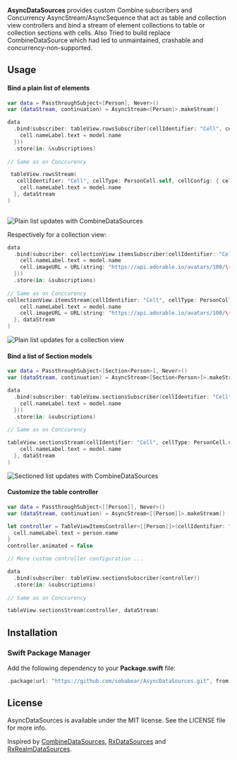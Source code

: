 **AsyncDataSources** provides custom Combine subscribers and Concurrency AsyncStream/AsyncSequence that act as table and collection view controllers and bind a stream of element collections to table or collection sections with cells. Also Tried to build replace CombineDataSource which had led to unmaintained, crashable and concurrency-non-supported.

## Usage


#### Bind a plain list of elements

```swift
var data = PassthroughSubject<[Person], Never>()
var (dataStream, continuation) = AsyncStream<[Person]>.makeStream() 

data
  .bind(subscriber: tableView.rowsSubscriber(cellIdentifier: "Cell", cellType: PersonCell.self, cellConfig: { cell, indexPath, model in
    cell.nameLabel.text = model.name
  }))
  .store(in: &subscriptions)
  
// Same as on Conccurency

 tableView.rowsStream(
   cellIdentifier: "Cell", cellType: PersonCell.self, cellConfig: { cell, indexPath, model in
    cell.nameLabel.text = model.name
  }, dataStream
)
  
```

![Plain list updates with CombineDataSources](https://github.com/combineopensource/CombineDataSources/raw/master/Assets/plain-list.gif)

Respectively for a collection view:

```swift
data
  .bind(subscriber: collectionView.itemsSubscriber(cellIdentifier: "Cell", cellType: PersonCollectionCell.self, cellConfig: { cell, indexPath, model in
    cell.nameLabel.text = model.name
    cell.imageURL = URL(string: "https://api.adorable.io/avatars/100/\(model.name)")!
  }))
  .store(in: &subscriptions)
  
// Same as on Conccurency  
collectionView.itemsStream(cellIdentifier: "Cell", cellType: PersonCollectionCell.self, cellConfig: { cell, indexPath, model in
    cell.nameLabel.text = model.name
    cell.imageURL = URL(string: "https://api.adorable.io/avatars/100/\(model.name)")!
  }, dataStream
)
```

![Plain list updates for a collection view](https://github.com/combineopensource/CombineDataSources/raw/master/Assets/plain-collection.gif)

#### Bind a list of Section models

```swift
var data = PassthroughSubject<[Section<Person>], Never>()
var (dataStream, continuation) = AsyncStream<[Section<Person>]>.makeStream()

data
  .bind(subscriber: tableView.sectionsSubscriber(cellIdentifier: "Cell", cellType: PersonCell.self, cellConfig: { cell, indexPath, model in
    cell.nameLabel.text = model.name
  }))
  .store(in: &subscriptions)
  
// Same as on Conccurency

tableView.sectionsStream(cellIdentifier: "Cell", cellType: PersonCell.self, cellConfig: { cell, indexPath, model in
    cell.nameLabel.text = model.name
  }, dataStream
)
```

![Sectioned list updates with CombineDataSources](https://github.com/combineopensource/CombineDataSources/raw/master/Assets/sections-list.gif)

#### Customize the table controller

```swift
var data = PassthroughSubject<[[Person]], Never>()
var (dataStream, continuation) = AsyncStream<[[Person]]>.makeStream()

let controller = TableViewItemsController<[[Person]]>(cellIdentifier: "Cell", cellType: PersonCell.self) { cell, indexPath, person in
  cell.nameLabel.text = person.name
}
controller.animated = false

// More custom controller configuration ...

data
  .bind(subscriber: tableView.sectionsSubscriber(controller))
  .store(in: &subscriptions)
  
// Same as on Conccurency

tableView.sectionsStream(controller, dataStream)
```


## Installation

### Swift Package Manager

Add the following dependency to your **Package.swift** file:

```swift
.package(url: "https://github.com/sobabear/AsyncDataSources.git", from: "1.0.0")
```

## License

AsyncDataSources is available under the MIT license. See the LICENSE file for more info.



Inspired by [CombineDataSources](https://github.com/combineopensource/CombineDataSources),  [RxDataSources](https://github.com/RxSwiftCommunity/RxDataSources) and [RxRealmDataSources](https://github.com/RxSwiftCommunity/RxRealmDataSources).

